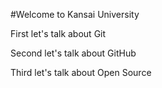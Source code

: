   #Welcome to Kansai University

First let's talk about Git

Second let's talk about GitHub

Third let's talk about Open Source
